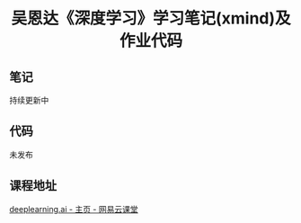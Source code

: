 <h1 align="center">吴恩达《深度学习》学习笔记(xmind)及作业代码</h1>

## 笔记

持续更新中

## 代码

未发布

## 课程地址

[deeplearning.ai - 主页 - 网易云课堂](https://study.163.com/provider/2001053000/index.htm)
